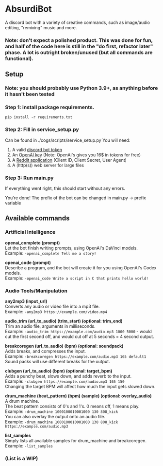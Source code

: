 # AbsurdiBot
A discord bot with a variety of creative commands, such as image/audio editing, "remixing" music and more.

### Note: don't expect a polished product. This was done for fun, and half of the code here is still in the "do first, refactor later" phase. A lot is outright broken/unused (but all commands are functional).

## Setup
### Note: you should probably use Python 3.9+, as anything before it hasn't been tested
### Step 1: install package requirements.
```
pip install -r requirements.txt
````
### Step 2: Fill in service_setup.py
Can be found in ./cogs/scripts/service_setup.py
You will need:
1.  A valid [discord bot token](https://discord.com/developers/applications)
2.  An [OpenAI key](https://beta.openai.com/account/api-keys) (Note: OpenAI's gives you 16$ in tokens for free)
3.  A [Reddit application](https://old.reddit.com/prefs/apps/) (Client ID, Client Secret, User Agent)
4.  A (http(s)) web server for large files

### Step 3: Run main.py
If everything went right, this should start without any errors.

You're done!
The prefix of the bot can be changed in main.py -> prefix variable

## Available commands
### Artificial Intelligence
**openai_complete (prompt)**<br/>
Let the bot finish writing prompts, using OpenAI's DaVinci models.<br/>
Example: `-openai_complete Tell me a story!`<br/>

**openai_code (prompt)**<br/>
Describe a program, and the bot will create it for you using OpenAI's Codex models.<br/>
Example: `-openai_code Write a script in C that prints hello world!`<br/>

### Audio Tools/Manipulation
**any2mp3 (input_url)**<br/>
Converts any audio or video file into a mp3 file.<br/>
Example: `-any2mp3 https://example.com/video.mp4`<br/>

**audio_trim (url_to_audio) (trim_start) (optional: trim_end)**<br/>
Trim an audio file, arguments in milliseconds.<br/>
Example: `-audio_trim https://example.com/audio.mp3 1000 5000` - would cut the first second off, and would cut off at 5 seconds = 4 second output.<br/>

**breakcoregen (url_to_audio) (bpm) (optional: soundpack)**<br/>
Adds breaks, and compresses the input.<br/>
Example: `-breakcoregen https://example.com/audio.mp3 165 default1`<br/>
Sound packs will use different breaks for the output.<br/>

**clubgen (url_to_audio) (bpm) (optional: target_bpm)**<br/>
Adds a punchy beat, slows down, and adds reverb to the input.<br/>
Example: `-clubgen https://example.com/audio.mp3 165 150`<br/>
Changing the target BPM will affect how much the input gets slowed down.<br/>

**drum_machine (beat_pattern) (bpm) (sample) (optional: overlay_audio)**<br/>
A drum machine.<br/>
The beat pattern consists of 0's and 1's. 0 means off, 1 means play.<br/>
Example: `-drum_machine 1000100010001000 130 808_kick`<br/>
You can also overlay the output onto an audio file.<br/>
Example: `-drum_machine 1000100010001000 130 808_kick https://example.com/audio.mp3`<br/>

**list_samples**<br/>
Simply lists all available samples for drum_machine and breakcoregen.<br/>
Example: `-list_samples`<br/>

### (List is a WIP)
